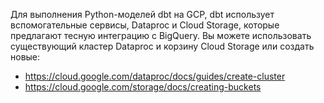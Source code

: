 Для выполнения Python-моделей dbt на GCP, dbt использует вспомогательные сервисы, Dataproc и Cloud Storage, которые предлагают тесную интеграцию с BigQuery. Вы можете использовать существующий кластер Dataproc и корзину Cloud Storage или создать новые:
- https://cloud.google.com/dataproc/docs/guides/create-cluster
- https://cloud.google.com/storage/docs/creating-buckets